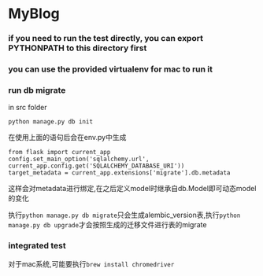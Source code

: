 MyBlog
=======
### if you need to run the test directly, you can export PYTHONPATH to this directory first
### you can use the provided virtualenv for mac to run it

### run db migrate
in src folder
``` 
python manage.py db init
```
在使用上面的语句后会在env.py中生成
```
from flask import current_app
config.set_main_option('sqlalchemy.url', current_app.config.get('SQLALCHEMY_DATABASE_URI'))
target_metadata = current_app.extensions['migrate'].db.metadata
```
这样会对metadata进行绑定,在之后定义model时继承自db.Model即可动态model的变化

执行`python manage.py db migrate`只会生成alembic_version表,执行`python manage.py db upgrade`才会按照生成的迁移文件进行表的migrate

### integrated test
对于mac系统,可能要执行`brew install chromedriver`